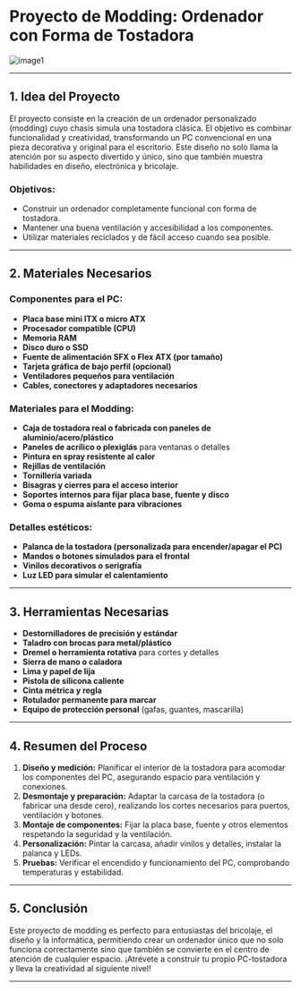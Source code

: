 # Proyecto de Modding: Ordenador con Forma de Tostadora

![image1](image1)

---

## 1. Idea del Proyecto

El proyecto consiste en la creación de un ordenador personalizado (modding) cuyo chasis simula una tostadora clásica. El objetivo es combinar funcionalidad y creatividad, transformando un PC convencional en una pieza decorativa y original para el escritorio. Este diseño no solo llama la atención por su aspecto divertido y único, sino que también muestra habilidades en diseño, electrónica y bricolaje.

### Objetivos:
- Construir un ordenador completamente funcional con forma de tostadora.
- Mantener una buena ventilación y accesibilidad a los componentes.
- Utilizar materiales reciclados y de fácil acceso cuando sea posible.

---

## 2. Materiales Necesarios

### Componentes para el PC:
- **Placa base mini ITX o micro ATX**
- **Procesador compatible (CPU)**
- **Memoria RAM**
- **Disco duro o SSD**
- **Fuente de alimentación SFX o Flex ATX (por tamaño)**
- **Tarjeta gráfica de bajo perfil (opcional)**
- **Ventiladores pequeños para ventilación**
- **Cables, conectores y adaptadores necesarios**

### Materiales para el Modding:
- **Caja de tostadora real o fabricada con paneles de aluminio/acero/plástico**
- **Paneles de acrílico o plexiglás** para ventanas o detalles
- **Pintura en spray resistente al calor**
- **Rejillas de ventilación**
- **Tornillería variada**
- **Bisagras y cierres para el acceso interior**
- **Soportes internos para fijar placa base, fuente y disco**
- **Goma o espuma aislante para vibraciones**

### Detalles estéticos:
- **Palanca de la tostadora (personalizada para encender/apagar el PC)**
- **Mandos o botones simulados para el frontal**
- **Vinilos decorativos o serigrafía**
- **Luz LED para simular el calentamiento**

---

## 3. Herramientas Necesarias

- **Destornilladores de precisión y estándar**
- **Taladro con brocas para metal/plástico**
- **Dremel o herramienta rotativa** para cortes y detalles
- **Sierra de mano o caladora**
- **Lima y papel de lija**
- **Pistola de silicona caliente**
- **Cinta métrica y regla**
- **Rotulador permanente para marcar**
- **Equipo de protección personal** (gafas, guantes, mascarilla)

---

## 4. Resumen del Proceso

1. **Diseño y medición:** Planificar el interior de la tostadora para acomodar los componentes del PC, asegurando espacio para ventilación y conexiones.
2. **Desmontaje y preparación:** Adaptar la carcasa de la tostadora (o fabricar una desde cero), realizando los cortes necesarios para puertos, ventilación y botones.
3. **Montaje de componentes:** Fijar la placa base, fuente y otros elementos respetando la seguridad y la ventilación.
4. **Personalización:** Pintar la carcasa, añadir vinilos y detalles, instalar la palanca y LEDs.
5. **Pruebas:** Verificar el encendido y funcionamiento del PC, comprobando temperaturas y estabilidad.

---

## 5. Conclusión

Este proyecto de modding es perfecto para entusiastas del bricolaje, el diseño y la informática, permitiendo crear un ordenador único que no solo funciona correctamente sino que también se convierte en el centro de atención de cualquier espacio. ¡Atrévete a construir tu propio PC-tostadora y lleva la creatividad al siguiente nivel!

---
